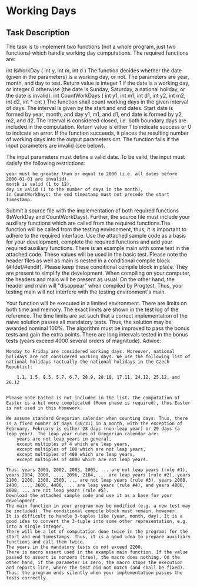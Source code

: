 # Working Days

## Task Description

The task is to implement two functions (not a whole program, just two functions) which handle working day computations. The required functions are:

int IsWorkDay ( int y, int m, int d )
    The function decides whether the date (given in the parameters) is a working day, or not. The parameters are year, month, and day to test. Return value is integer 1 if the date is a working day, or integer 0 otherwise (the date is Sunday, Saturday, a national holiday, or the date is invalid).
int CountWorkDays ( int y1, int m1, int d1, int y2, int m2, int d2, int * cnt )
    The function shall count working days in the given interval of days. The interval is given by the start and end dates. Start date is formed by year, month, and day y1, m1, and d1, end date is formed by y2, m2, and d2. The interval is considered closed, i.e. both boundary days are included in the computation. Return value is either 1 to indicate success or 0 to indicate an error. If the function succeeds, it places the resulting number of working days into the output parameters cnt. The function fails if the input parameters are invalid (see below).

The input parameters must define a valid date. To be valid, the input must satisfy the following restrictions:

    year must be greater than or equal to 2000 (i.e. all dates before 2000-01-01 are invalid),
    month is valid (1 to 12),
    day is valid (1 to the number of days in the month),
    in CountWorkDays: the end timestamp must not precede the start timestamp.

Submit a source file with the implementation of both required functions (IsWorkDay and CountWorkDays). Further, the source file must include your auxiliary functions which are called from the required functions.The function will be called from the testing environment, thus, it is important to adhere to the required interface. Use the attached sample code as a basis for your development, complete the required functions and add your required auxiliary functions. There is an example main with some test in the attached code. These values will be used in the basic test. Please note the header files as well as main is nested in a conditional compile block (#ifdef/#endif). Please keep these conditional compile block in place. They are present to simplify the development. When compiling on your computer, the headers and main will be present as usual. On the other hand, the header and main will "disappear" when compiled by Progtest. Thus, your testing main will not interfere with the testing environment's main.

Your function will be executed in a limited environment. There are limits on both time and memory. The exact limits are shown in the test log of the reference. The time limits are set such that a correct implementation of the naive solution passes all mandatory tests. Thus, the solution may be awarded nominal 100%. The algorithm must be improved to pass the bonus tests and gain the extra points. There are long intervals tested in the bonus tests (years exceed 4000 several orders of magnitude).
Advice:

    Monday to Friday are considered working days. Moreover, national holidays are not considered working days. We use the following list of national holidays (actually the national holidays in the Czech Republic):

        1.1, 1.5, 8.5, 5.7, 6.7, 28.9, 28.10, 17.11, 24.12, 25.12, and 26.12
       

    Please note Easter is not included in the list. The computation of Easter is a bit more complicated (Moon phase is required), thus Easter is not used in this homework.

    We assume standard Gregorian calendar when counting days. Thus, there is a fixed number of days (30/31) in a month, with the exception of February. February is either 28 days (non-leap year) or 29 days (a leap year). The leap year rules of Gregorian calendar are:
        years are not leap years in general,
        except multiples of 4 which are leap years,
        except multiples of 100 which are not leap years,
        except multiples of 400 which are leap years,
        except multiples of 4000 which are not leap years.

    Thus, years 2001, 2002, 2003, 2005, ... are not leap years (rule #1), years 2004, 2008, ..., 2096, 2104, ... are leap years (rule #2), years 2100, 2200, 2300, 2500, ... are not leap years (rule #3), years 2000, 2400, ..., 3600, 4400, ... are leap years (rule #4), and years 4000, 8000, ... are not leap years (rule #5).
    Download the attached sample code and use it as a base for your development.
    The main function in your program may be modified (e.g. a new test may be included). The conditional compile block must remain, however.
    It is difficult to handle 3-tuples like (year, month, day). It is a good idea to convert the 3-tuple into some other representation, e.g. into a single integer.
    There will be a lot of computation done twice in the program: for the start and end timestamps. Thus, it is a good idea to prepare auxiliary functions and call them twice.
    The years in the mandatory tests do not exceed 2200.
    There is macro assert used in the example main function. If the value passed to assert is nonzero (true), the macro does nothing. On the other hand, if the parameter is zero, the macro stops the execution and reports line, where the test did not match (and shall be fixed). Thus, the program ends silently when your implementation passes the tests correctly.

